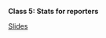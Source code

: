 **Class 5: Stats for reporters**

[Slides](https://docs.google.com/presentation/d/1B7gG5IMHHvIfRYA4jDtzLV88SiblGGBnl8gSRIRhH-o/edit?slide=id.g348f7d31bbf_0_165#slide=id.g348f7d31bbf_0_165)